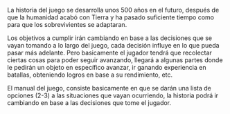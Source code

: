 La historia del juego se desarrolla unos 500 años en el futuro, después de que la humanidad acabó con Tierra
y ha pasado suficiente tiempo como para que los sobrevivientes se adaptaran.

Los objetivos a cumplir irán cambiando en base a las decisiones que se vayan tomando a lo
largo del juego, cada decisión influye en lo que pueda pasar más adelante. Pero basicamente el jugador
tendrá que recolectar ciertas cosas para poder seguir avanzando, llegará a algunas partes donde
le pedirán un objeto en específico avanzar, ir ganando experiencia en batallas, obteniendo logros en base
a su rendimiento, etc.

El manual del juego, consiste basicamente en que se darán una lista de opciones (2-3) a las situaciones
que vayan ocurriendo, la historia podrá ir cambiando en base a las decisiones que tome el jugador.






